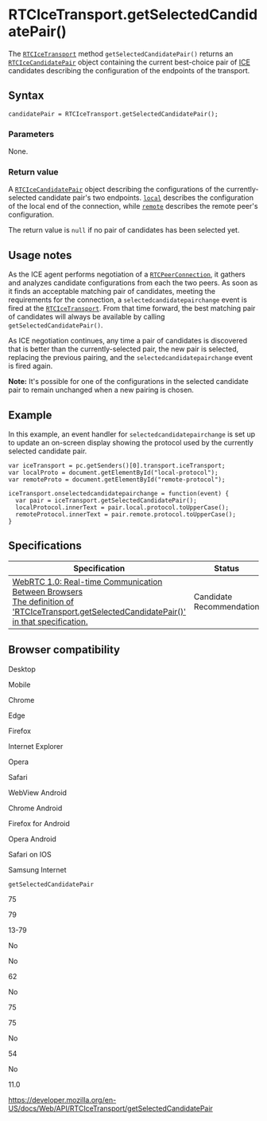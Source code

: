 RTCIceTransport.getSelectedCandidatePair()
==========================================

The [`RTCIceTransport`](../rtcicetransport) method `getSelectedCandidatePair()` returns an [`RTCIceCandidatePair`](../rtcicecandidatepair) object containing the current best-choice pair of [ICE](https://developer.mozilla.org/en-US/docs/Glossary/ICE) candidates describing the configuration of the endpoints of the transport.

Syntax
------

    candidatePair = RTCIceTransport.getSelectedCandidatePair();

### Parameters

None.

### Return value

A [`RTCIceCandidatePair`](../rtcicecandidatepair) object describing the configurations of the currently-selected candidate pair's two endpoints. [`local`](../rtcicecandidatepair/local) describes the configuration of the local end of the connection, while [`remote`](../rtcicecandidatepair/remote) describes the remote peer's configuration.

The return value is `null` if no pair of candidates has been selected yet.

Usage notes
-----------

As the ICE agent performs negotiation of a [`RTCPeerConnection`](../rtcpeerconnection), it gathers and analyzes candidate configurations from each the two peers. As soon as it finds an acceptable matching pair of candidates, meeting the requirements for the connection, a `selectedcandidatepairchange` event is fired at the [`RTCIceTransport`](../rtcicetransport). From that time forward, the best matching pair of candidates will always be available by calling `getSelectedCandidatePair()`.

As ICE negotiation continues, any time a pair of candidates is discovered that is better than the currently-selected pair, the new pair is selected, replacing the previous pairing, and the `selectedcandidatepairchange` event is fired again.

**Note:** It's possible for one of the configurations in the selected candidate pair to remain unchanged when a new pairing is chosen.

Example
-------

In this example, an event handler for `selectedcandidatepairchange` is set up to update an on-screen display showing the protocol used by the currently selected candidate pair.

    var iceTransport = pc.getSenders()[0].transport.iceTransport;
    var localProto = document.getElementById("local-protocol");
    var remoteProto = document.getElementById("remote-protocol");

    iceTransport.onselectedcandidatepairchange = function(event) {
      var pair = iceTransport.getSelectedCandidatePair();
      localProtocol.innerText = pair.local.protocol.toUpperCase();
      remoteProtocol.innerText = pair.remote.protocol.toUpperCase();
    }

Specifications
--------------

<table><thead><tr class="header"><th>Specification</th><th>Status</th><th>Comment</th></tr></thead><tbody><tr class="odd"><td><a href="https://w3c.github.io/webrtc-pc/#dom-rtcicetransport-getselectedcandidatepair">WebRTC 1.0: Real-time Communication Between Browsers<br />
<span class="small">The definition of 'RTCIceTransport.getSelectedCandidatePair()' in that specification.</span></a></td><td><span class="spec-cr">Candidate Recommendation</span></td><td>Initial specification.</td></tr></tbody></table>

Browser compatibility
---------------------

Desktop

Mobile

Chrome

Edge

Firefox

Internet Explorer

Opera

Safari

WebView Android

Chrome Android

Firefox for Android

Opera Android

Safari on IOS

Samsung Internet

`getSelectedCandidatePair`

75

79

13-79

No

No

62

No

75

75

No

54

No

11.0

<a href="https://developer.mozilla.org/en-US/docs/Web/API/RTCIceTransport/getSelectedCandidatePair" class="_attribution-link">https://developer.mozilla.org/en-US/docs/Web/API/RTCIceTransport/getSelectedCandidatePair</a>

